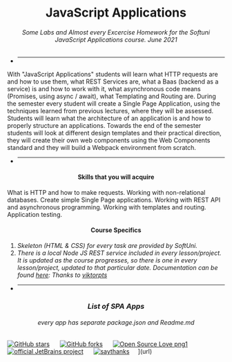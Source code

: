 <h1 align="center">JavaScript Applications</h1>
<h6 align="center">Some Labs and Almost every Excercise Homework for the Softuni JavaScript Applications course. June 2021</h6>

<p align="center">
    <a href="https://softuni.bg/trainings/3348/js-applications-june-2021/internal">
    </a>
</p>

- <hr/>

With "JavaScript Applications" students will learn what HTTP requests are and how to use them, what REST Services are, what a Baas (backend as a service) is and how to work with it, what asynchronous code means (Promises, using async / await), what Templating and Routing are. During the semester every student will create a Single Page Application, using the techniques learned from previous lectures, where they will be assessed. Students will learn what the architecture of an application is and how to properly structure an applications. Towards the end of the semester students will look at different design templates and their practical direction, they will create their own web components using the Web Components standard and they will build a Webpack environment from scratch.

- <hr/>

<h4 align="center">Skills that you will acquire</h4>

What is HTTP and how to make requests.
Working with non-relational databases.
Create simple Single Page applications.
Working with REST API and asynchronous programming.
Working with templates and routing.
Application testing.

<h4 align="center">Course Specifics</h4>

1. _Skeleton (HTML & CSS) for every task are provided by SoftUni._ 
2. _There is a local Node JS REST service included in every lesson/project. It is updated as the course progresses, so there is one in every lesson/project, updated to that particular date. Documentation can be found <a href="https://github.com/softuni-practice-server/softuni-practice-server">here</a>: Thanks to <a href="https://github.com/viktorpts">viktorpts</a>_

- <hr/>

<h3 align="center"><i>List of SPA Apps</i></h3> 
<h6 align="center"><i>every app has separate package.json and Readme.md</i></h6>

[![GitHub stars](https://img.shields.io/github/stars/Sineastra/JS-Applications-February-2021.svg?style=social&label=Star&maxAge=2592000)](https://github.com/Sineastra/JS-Advanced-January-2021/stargazers)
&nbsp;&nbsp;&nbsp;&nbsp;
[![GitHub forks](https://img.shields.io/github/forks/Sineastra/JS-Applications-February-2021.svg?style=social&label=Fork&maxAge=2592000)](https://github.com/Sineastra/JS-Advanced-January-2021/network/members)
&nbsp;&nbsp;&nbsp;&nbsp;
[![Open Source Love png1](https://badges.frapsoft.com/os/v1/open-source.png?v=103)](https://github.com/ellerbrock/open-source-badges/)
&nbsp;&nbsp;&nbsp;&nbsp;
[![official JetBrains project](http://jb.gg/badges/official.svg)](https://confluence.jetbrains.com/display/ALL/JetBrains+on+GitHub)
&nbsp;&nbsp;&nbsp;&nbsp;
[![saythanks](https://img.shields.io/badge/say-thanks-ff69b4.svg)](https://saythanks.io/to/lord.of.light.0002%40gmail.com)
&nbsp;&nbsp;&nbsp;&nbsp;](url)

